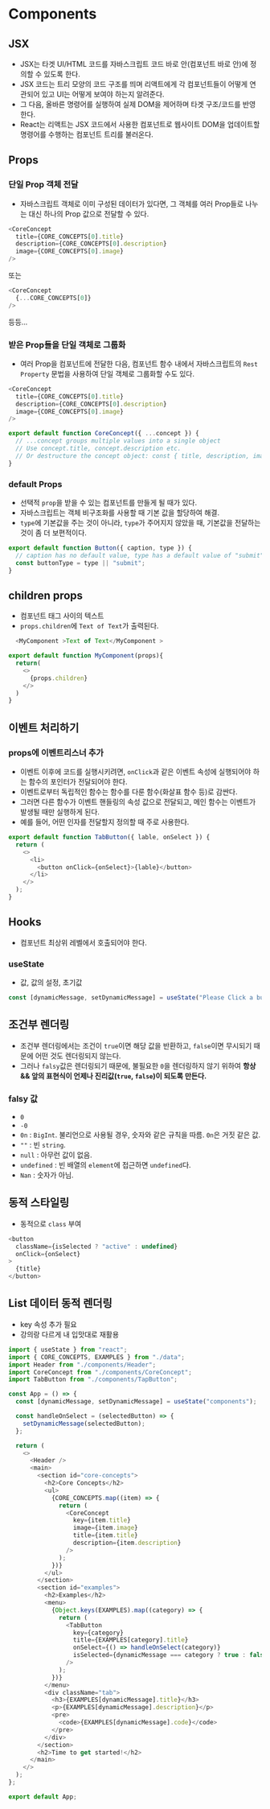 # Components

## JSX
- JSX는 타겟 UI/HTML 코드를 자바스크립트 코드 바로 안(컴포넌트 바로 안)에 정의할 수 있도록 한다.
- JSX 코드는 트리 모양의 코드 구조를 띄며 리액트에게 각 컴포넌트들이 어떻게 연관되어 있고 UI는 어떻게 보여야 하는지 알려준다.
- 그 다음, 올바른 명령어를 실행하여 실제 DOM을 제어하며 타겟 구조/코드를 반영한다.
- React는 리액트는 JSX 코드에서 사용한 컴포넌트로 웹사이트 DOM을 업데이트할 명령어를 수행하는 컴포넌트 트리를 불러온다. 

## Props

### 단일 Prop 객체 전달

- 자바스크립트 객체로 이미 구성된 데이터가 있다면, 그 객체를 여러 Prop들로 나누는 대신 하나의 Prop 값으로 전달할 수 있다.

```javascript
<CoreConcept
  title={CORE_CONCEPTS[0].title}
  description={CORE_CONCEPTS[0].description}  
  image={CORE_CONCEPTS[0].image}
/>
```
또는
```javascript
<CoreConcept
  {...CORE_CONCEPTS[0]}
/>
```
등등...

### 받은 Prop들을 단일 객체로 그룹화

- 여러 Prop을 컴포넌트에 전달한 다음, 컴포넌트 함수 내에서 자바스크립트의 `Rest Property`  문법을 사용하여 단일 객체로 그룹화할 수도 있다.

```javascript
<CoreConcept
  title={CORE_CONCEPTS[0].title}
  description={CORE_CONCEPTS[0].description}  
  image={CORE_CONCEPTS[0].image}
/>
```
```javascript
export default function CoreConcept({ ...concept }) { 
  // ...concept groups multiple values into a single object
  // Use concept.title, concept.description etc.
  // Or destructure the concept object: const { title, description, image } = concept;
}
```

### default Props

- 선택적 `prop`을 받을 수 있는 컴포넌트를 만들게 될 때가 있다.
- 자바스크립트는 객체 비구조화를 사용할 때 기본 값을 할당하여 해결.
- `type`에 기본값을 주는 것이 아니라, `type`가 주어지지 않았을 때, 기본값을 전달하는 것이 좀 더 보편적이다.

```javascript
export default function Button({ caption, type }) { 
  // caption has no default value, type has a default value of "submit"
  const buttonType = type || "submit";
}
```

## children props

- 컴포넌트 태그 사이의 텍스트
- `props.children`에 `Text of Text`가 출력된다.

```javascript
  <MyComponent >Text of Text</MyComponent >
```

```javascript
export default function MyComponent(props){
  return(
    <>
      {props.children}
    </>
  )
}
```



## 이벤트 처리하기

### props에 이벤트리스너 추가

- 이벤트 이후에 코드를 실행시키려면, `onClick`과 같은 이벤트 속성에 실행되어야 하는 함수의 포인터가 전달되어야 한다.
- 이벤트로부터 독립적인 함수는 함수를 다룬 함수(화살표 함수 등)로 감싼다.
- 그러면 다른 함수가 이벤트 핸들링의 속성 값으로 전달되고, 메인 함수는 이벤트가 발생될 때만 실행하게 된다.
- 예를 들어, 어떤 인자를 전달할지 정의할 때 주로 사용한다.

```javascript
export default function TabButton({ lable, onSelect }) {
  return (
    <>
      <li>
        <button onClick={onSelect}>{lable}</button>
      </li>
    </>
  );
}

```

## Hooks
  
- 컴포넌트 최상위 레벨에서 호출되어야 한다.

### useState

- 값, 값의 설정, 초기값
 
```javascript
const [dynamicMessage, setDynamicMessage] = useState("Please Click a button");
```

## 조건부 렌더링

- 조건부 렌더링에서는 조건이 `true`이면 해당 값을 반환하고, `false`이면 무시되기 때문에 어떤 것도 렌더링되지 않는다.
- 그러나 `falsy`값은 렌더링되기 때문에, 불필요한 `0`을 렌더링하지 않기 위하여 **항상 && 앞의 표현식이 언제나 진리값(`true`, `false`)이 되도록 만든다.**

### falsy 값

- `0`
- `-0`
- `0n` :	`BigInt`. 불리언으로 사용될 경우, 숫자와 같은 규칙을 따름. `0n`은 거짓 같은 값.
- `""` : 빈 `string`.
- `null` : 아무런 값이 없음.
- `undefined` : 빈 배열의 `element`에 접근하면 `undefined`다.
- `Nan` : 숫자가 아님.

## 동적 스타일링

- 동적으로 `class` 부여
  
```javascript
<button
  className={isSelected ? "active" : undefined}
  onClick={onSelect}
>
  {title}
</button>
```

## List 데이터 동적 렌더링

- key 속성 추가 필요
- 강의랑 다르게 내 입맛대로 재활용

```javascript
import { useState } from "react";
import { CORE_CONCEPTS, EXAMPLES } from "./data";
import Header from "./components/Header";
import CoreConcept from "./components/CoreConcept";
import TabButton from "./components/TapButton";

const App = () => {
  const [dynamicMessage, setDynamicMessage] = useState("components");

  const handleOnSelect = (selectedButton) => {
    setDynamicMessage(selectedButton);
  };

  return (
    <>
      <Header />
      <main>
        <section id="core-concepts">
          <h2>Core Concepts</h2>
          <ul>
            {CORE_CONCEPTS.map((item) => {
              return (
                <CoreConcept
                  key={item.title}
                  image={item.image}
                  title={item.title}
                  description={item.description}
                />
              );
            })}
          </ul>
        </section>
        <section id="examples">
          <h2>Examples</h2>
          <menu>
            {Object.keys(EXAMPLES).map((category) => {
              return (
                <TabButton
                  key={category}
                  title={EXAMPLES[category].title}
                  onSelect={() => handleOnSelect(category)}
                  isSelected={dynamicMessage === category ? true : false}
                />
              );
            })}
          </menu>
          <div className="tab">
            <h3>{EXAMPLES[dynamicMessage].title}</h3>
            <p>{EXAMPLES[dynamicMessage].description}</p>
            <pre>
              <code>{EXAMPLES[dynamicMessage].code}</code>
            </pre>
          </div>
        </section>
        <h2>Time to get started!</h2>
      </main>
    </>
  );
};

export default App;

```






